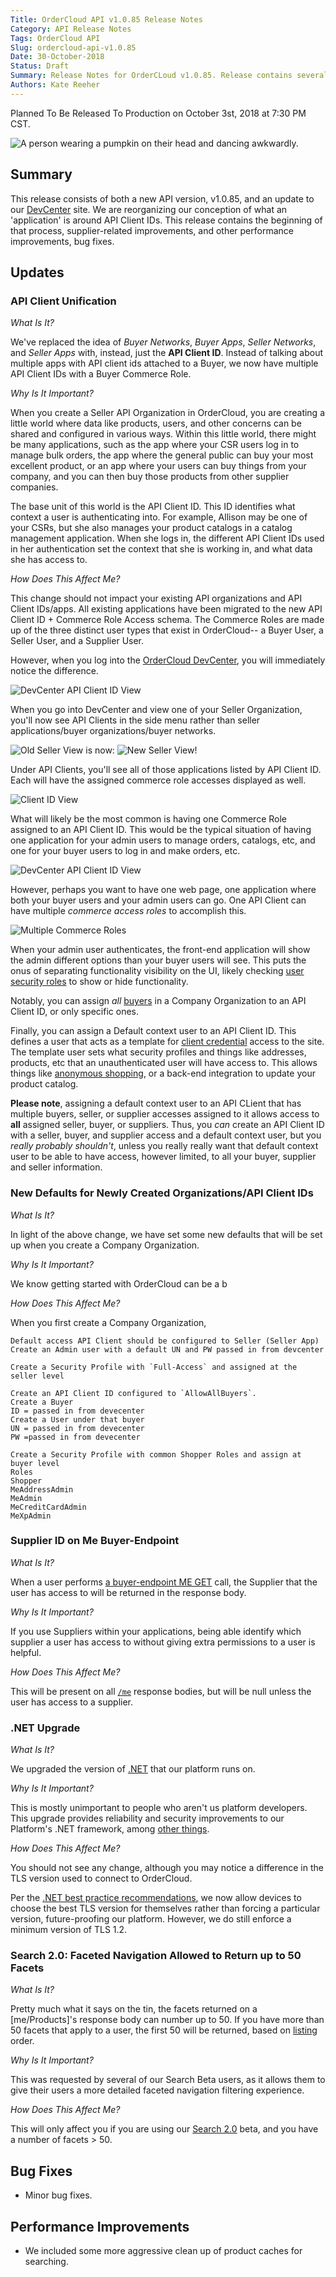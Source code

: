 ```yaml
---
Title: OrderCloud API v1.0.85 Release Notes
Category: API Release Notes
Tags: OrderCloud API
Slug: ordercloud-api-v1.0.85
Date: 30-October-2018
Status: Draft
Summary: Release Notes for OrderCLoud v1.0.85. Release contains several Supplier related changes, and a .
Authors: Kate Reeher
---
```

Planned To Be Released To Production on October 3st, 2018 at 7:30 PM CST.

![A person wearing a pumpkin on their head and dancing awkwardly.](https://media.giphy.com/media/l3vRfhFD8hJCiP0uQ/giphy.gif)

## Summary

This release consists of both a new API version, v1.0.85, and an update to our [DevCenter](https://developer.ordercloud.io/) site. We are reorganizing our conception of what an 'application'
is around API Client IDs. This release contains the beginning of that process, supplier-related improvements, and other performance improvements, bug fixes.

## Updates

### API Client Unification

*What Is It?*

We've replaced the idea of _Buyer Networks_, _Buyer Apps_, _Seller Networks_, and _Seller Apps_ with, instead, just the **API Client ID**. Instead of talking about multiple apps with API client ids attached to a Buyer, we now have multiple API Client IDs with a Buyer Commerce Role.

*Why Is It Important?*

When you create a Seller API Organization in OrderCloud, you are creating a little world where data like products, users, and other concerns can be shared and configured in various ways. Within this little world, there might be many applications, such as the app where your CSR users log in to manage bulk orders, the app where the general public can buy your most excellent product, or an app where your users can buy things from your company, and you can then buy those products from other supplier companies.

The base unit of this world is the API Client ID. This ID identifies what context a user is authenticating into. For example, Allison may be one of your CSRs, but she also manages your product catalogs in a catalog management application. When she logs in, the different API Client IDs used in her authentication set the context that she is working in, and what data she has access to. 

*How Does This Affect Me?*

This change should not impact your existing API organizations and API Client IDs/apps. All existing applications have been migrated to the new API Client ID + Commerce Role Access schema. The Commerce Roles are made up of the three distinct user types that exist in OrderCloud-- a Buyer User, a Seller User, and a Supplier User.

However, when you log into the [OrderCloud DevCenter](https://orderclouddevcenter-qa.azurewebsites.net/dashboard/settings), you will immediately notice the difference. 

![DevCenter API Client ID View]({attach}images/31-october-2018/APIClientIDs.png)

When you go into DevCenter and view one of your Seller Organization, you'll now see API Clients in the side menu rather than seller applications/buyer organizations/buyer networks.

![Old Seller View]({attach}images/31-october-2018/SellerOrg-OLD.png)
is now:
![New Seller View!]({attach}images/31-october-2018/SellerOrganizations.png)

Under API Clients, you'll see all of those applications listed by API Client ID. Each will have the assigned commerce role accesses displayed as well. 

![Client ID View]({attach}images/31-october-2018/APIClientIDs.png)

What will likely be the most common is having one Commerce Role assigned to an API Client ID. This would be the typical situation of having one application for your admin users to manage orders, catalogs, etc, and one for your buyer users to log in and make orders, etc.

![DevCenter API Client ID View]({attach}images/31-october-2018/UserAccessEdit.png)

However, perhaps you want to have one web page, one application where both your buyer users and your admin users can go. One API Client can have multiple _commerce access roles_ to accomplish this.

![Multiple Commerce Roles]({attach}images/31-october-2018/multiple-role-access.png)

When your admin user authenticates, the front-end application will show the admin different options than your buyer users will see. This puts the onus of separating functionality visibility on the UI, likely checking [user security roles]() to show or hide functionality.

Notably, you can assign *all* [buyers](https://orderclouddevcenter-qa.azurewebsites.net/documentation/api-reference/Buyers) in a Company Organization to an API Client ID, or only specific ones.

Finally, you can assign a Default context user to an API Client ID. This defines a user that acts as a template for [client credential](https://orderclouddevcenter-qa.azurewebsites.net/documentation/platform-guides/authentication/oauth2-workflows/what-is-oauth-) access to the site. The template user sets what security profiles and things like addresses, products, etc that an unauthenticated user will have access to. This allows things like [anonymous shopping](https://orderclouddevcenter-qa.azurewebsites.net/documentation/platform-guides/authentication/anonymous-shopping), or a back-end integration to update your product catalog.

**Please note**, assigning a default context user to an API CLient that has multiple buyers, seller, or supplier accesses assigned to it allows access to **all** assigned seller, buyer, or suppliers. Thus, you *can* create an API Client ID with a seller, buyer, and supplier access and a default context user, but you *really probably shouldn't*, unless you really really want that default context user to be able to have access, however limited, to all your buyer, supplier and seller information.


### New Defaults for Newly Created Organizations/API Client IDs

*What Is It?*

In light of the above change, we have set some new defaults that will be set up when you create a Company Organization. 

*Why Is It Important?*

We know getting started with OrderCloud can be a b

*How Does This Affect Me?*

When you first create a Company Organization, 


    Default access API Client should be configured to Seller (Seller App)
    Create an Admin user with a default UN and PW passed in from devcenter

    Create a Security Profile with `Full-Access` and assigned at the seller level

    Create an API Client ID configured to `AllowAllBuyers`. 
    Create a Buyer 
    ID = passed in from devecenter
    Create a User under that buyer
    UN = passed in from devecenter
    PW =passed in from devecenter

    Create a Security Profile with common Shopper Roles and assign at buyer level
    Roles 
    Shopper
    MeAddressAdmin
    MeAdmin
    MeCreditCardAdmin
    MeXpAdmin

### Supplier ID on Me Buyer-Endpoint 

*What Is It?*

When a user performs [a buyer-endpoint ME GET](https://orderclouddevcenter-qa.azurewebsites.net/documentation/api-reference/MeAndMyStuff/Me) call, the Supplier that the user has access to will be returned in the response body. 

*Why Is It Important?*

If you use Suppliers within your applications, being able identify which supplier a user has access to without giving extra permissions to a user is helpful.

*How Does This Affect Me?*

This will be present on all [`/me`](https://orderclouddevcenter-qa.azurewebsites.net/documentation/api-reference/MeAndMyStuff/Me) response bodies, but will be null unless the user has access to a supplier.


### .NET Upgrade

*What Is It?*

We upgraded the version of [.NET](https://github.com/Microsoft/dotnet/) that our platform runs on. 

*Why Is It Important?*

This is mostly unimportant to people who aren't us platform developers. This upgrade provides reliability and security improvements to our Platform's .NET framework, among [other things](https://github.com/Microsoft/dotnet/blob/master/releases/net47/dotnet47-changes.md).

*How Does This Affect Me?*

You should not see any change, although you may notice a difference in the TLS version used to connect to OrderCloud. 

Per the [.NET best practice recommendations](https://docs.microsoft.com/en-us/dotnet/framework/network-programming/tls), we now allow devices to choose the best TLS version for themselves rather than forcing a particular version, future-proofing our platform. However, we do still enforce a minimum version of TLS 1.2.


### Search 2.0: Faceted Navigation Allowed to Return up to 50 Facets

*What Is It?*

Pretty much what it says on the tin, the facets returned on a [me/Products]'s response body can number up to 50. If you have more than 50 facets that apply to a user, the first 50 will be returned, based on [listing](https://orderclouddevcenter-qa.azurewebsites.net/documentation/api-reference/ProductCatalogs/ProductFacets/Get) order.

*Why Is It Important?*

This was requested by several of our Search Beta users, as it allows them to give their users a more detailed faceted navigation filtering experience.

*How Does This Affect Me?*

This will only affect you if you are using our [Search 2.0](https://ordercloud-api.github.io/release-notes/ordercloud-api-v1.0.81.html) beta, and you have a number of facets > 50. 

## Bug Fixes

- Minor bug fixes.

## Performance Improvements

- We included some more aggressive clean up of product caches for searching. 





